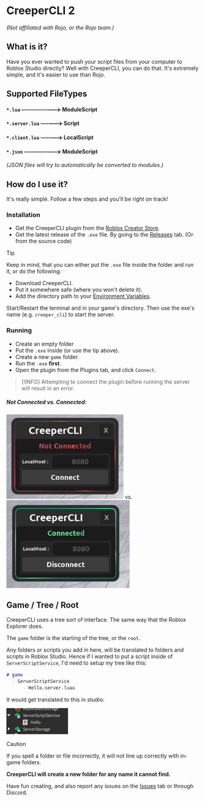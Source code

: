 # CreeperCLI 2
*(Not affiliated with Rojo, or the Rojo team.)*

## What is it?
Have you ever wanted to push your script files from your computer to Roblox Studio directly?
Well with CreeperCLI, you can do that. It's extremely simple, and it's easier to use than Rojo.

## Supported FileTypes
#### `*.lua` ~~------------->~~ ModuleScript
#### `*.server.lua` ~~------>~~ Script
#### `*.client.lua` ~~------>~~ LocalScript
#### `*.json` ~~------------>~~ ModuleScript
*(JSON files will try to automatically be converted to modules.)*

## How do I use it?
It's really simple. Follow a few steps and you'll be right on track!
### Installation
- Get the CreeperCLI plugin from the [Roblox Creator Store](https://create.roblox.com/store/asset/18662197402/CreeperCLI-2).
- Get the latest release of the `.exe` file. By going to the [Releases](https://github.com/creepersaur/CreeperCLI-2/releases) tab. (Or from the source code)

> [!TIP]
> Keep in mind, that you can either put the `.exe` file inside the folder and run it, or do the following:
> - Download CreeperCLI.
> - Put it somewhere safe (where you won't delete it).
> - Add the directory path to your [Environment Variables](https://www.computerhope.com/issues/ch000549.htm).
> 
> Start/Restart the terminal and in your game's directory.
> Then use the exe's name (e.g. `creeper_cli`) to start the server.

### Running
- Create an empty folder
- Put the `.exe` inside (or use the tip above).
- Create a new `game` folder.
- Run the `.exe` **first**.
- Open the plugin from the Plugins tab, and click `Connect`.

> [!INFO]
> Attempting to connect the plugin before running the server will result in an error.

##### Not Connected vs. Connected:

![alt text](images/RobloxStudioBeta_4cA8vUwEeT.png) vs. ![alt text](images/RobloxStudioBeta_v9dS4JnNBx.png)

## Game / Tree / Root
CreeperCLI uses a tree sort of interface. The same way that the Roblox Explorer does.

The `game` folder is the starting of the tree, or the `root`.

Any folders or scripts you add in here, will be translated to folders and scripts in Roblox Studio.
Hence if I wanted to put a script inside of `ServerScriptService`, I'd need to setup my tree like this:
```md
# game
  - ServerScriptService
      - Hello.server.luau
```
It would get translated to this in studio:

![alt text](images/RobloxStudioBeta_OPlLVnfi0A.png)

> [!CAUTION]
> If you spell a folder or file incorrectly, it will not line up correctly with in-game folders.
> 
> **CreeperCLI will create a new folder for any name it cannot find.**

Have fun creating, and also report any issues on the [Issues](https://github.com/creepersaur/CreeperCLI-2/issues) tab or through Discord.